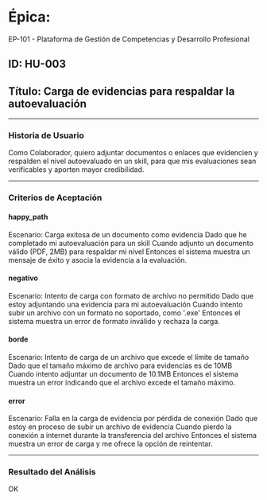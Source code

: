 # Épica: 
EP-101 - Plataforma de Gestión de Competencias y Desarrollo Profesional

## ID: HU-003  
## Título: Carga de evidencias para respaldar la autoevaluación

---

### Historia de Usuario

Como Colaborador, quiero adjuntar documentos o enlaces que evidencien y respalden el nivel autoevaluado en un skill, para que mis evaluaciones sean verificables y aporten mayor credibilidad.

---

### Criterios de Aceptación

#### happy_path
Escenario: Carga exitosa de un documento como evidencia
Dado que he completado mi autoevaluación para un skill
Cuando adjunto un documento válido (PDF, 2MB) para respaldar mi nivel
Entonces el sistema muestra un mensaje de éxito y asocia la evidencia a la evaluación.

#### negativo
Escenario: Intento de carga con formato de archivo no permitido
Dado que estoy adjuntando una evidencia para mi autoevaluación
Cuando intento subir un archivo con un formato no soportado, como '.exe'
Entonces el sistema muestra un error de formato inválido y rechaza la carga.

#### borde
Escenario: Intento de carga de un archivo que excede el límite de tamaño
Dado que el tamaño máximo de archivo para evidencias es de 10MB
Cuando intento adjuntar un documento de 10.1MB
Entonces el sistema muestra un error indicando que el archivo excede el tamaño máximo.

#### error
Escenario: Falla en la carga de evidencia por pérdida de conexión
Dado que estoy en proceso de subir un archivo de evidencia
Cuando pierdo la conexión a internet durante la transferencia del archivo
Entonces el sistema muestra un error de carga y me ofrece la opción de reintentar.

---

### Resultado del Análisis  
OK

